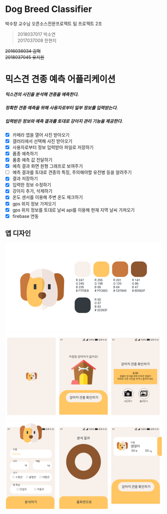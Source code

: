 # Dog Breed Classifier
박수창 교수님 오픈소스전문프로젝트 팀 프로젝트 2조  


> 2018037017 박소연  
> 2017037008 한현지   

~~2016038034 김혁~~  
~~2018037045 유지원~~  


# 믹스견 견종 예측 어플리케이션

##### 믹스견의 사진을 분석해 견종을 예측한다.   
##### 정확한 견종 예측을 위해 사용자로부터 일부 정보를 입력받는다.
##### 입력받은 정보와 예측 결과를 토대로 강아지 관리 기능을 제공한다.

- [x] 카메라 앱을 열어 사진 받아오기
- [x] 갤러리에서 선택해 사진 받아오기
- [x] 사용자로부터 정보 입력받아 파일로 저장하기
- [x] 품종 예측하기
- [x] 품종 예측 값 전달하기
- [x] 예측 결과 화면 원형 그래프로 보여주기
- [ ] 예측 결과를 토대로 견종의 특징, 주의해야할 유전병 등을 알려주기
- [x] 결과 저장하기
- [x] 입력한 정보 수정하기
- [x] 강아지 추가, 삭제하기
- [x] 온도 센서를 이용해 주변 온도 체크하기
- [x] gps 위치 정보 가져오기
- [x] gps 위치 정보를 토대로 날씨 api를 이용해 현재 지역 날씨 가져오기
- [x] firebase 연동

## 앱 디자인
![1](./UIdesign/슬라이드1.PNG)
![2](./UIdesign/슬라이드2.PNG)
![3](./UIdesign/슬라이드3.PNG)
